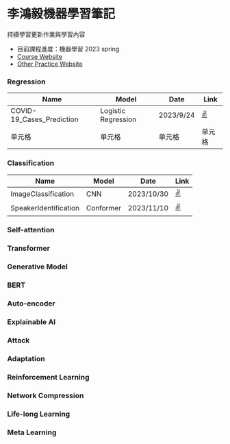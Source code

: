 # 李鴻毅機器學習筆記
持續學習更新作業與學習內容
* 目前課程進度：機器學習 2023 spring
* [Course Website](https://speech.ee.ntu.edu.tw/~hylee/ml/2023-spring.php)
* [Other Practice Website](https://statso.io/credit-score-classification-case-study/)
### Regression
|  Name  | Model| Date| Link |
|  ----  | ----  |  ----  | ----  |
| COVID-19_Cases_Prediction  | Logistic Regression | 2023/9/24  | [:v:](https://github.com/stephanie0324/ML_practrice/blob/master/Regression/ML2023-HW1-COVID-19_Cases_Prediction.ipynb) |
| 单元格  | 单元格 | 单元格  | 单元格 |

### Classification
|  Name  | Model| Date| Link |
|  ----  | ----  |  ----  | ----  |
| ImageClassification | CNN | 2023/10/30  | [:v:](https://github.com/stephanie0324/ML_practrice/blob/master/Classification/ML2023-HW3-ImageClassification.ipynb) |
| SpeakerIdentification  | Conformer | 2023/11/10  |[:v:](https://github.com/stephanie0324/ML_practrice/blob/master/Classification/ML2023_HW4-SpeakerIdentification.ipynb)|
### Self-attention
### Transformer
### Generative Model
### BERT
### Auto-encoder
### Explainable AI
### Attack
### Adaptation
### Reinforcement Learning
### Network Compression
### Life-long Learning
### Meta Learning
